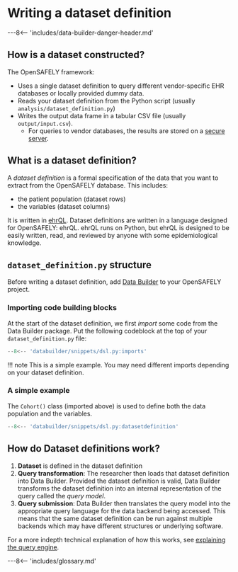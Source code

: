 # Writing a dataset definition

---8<-- 'includes/data-builder-danger-header.md'

## How is a dataset constructed?
The OpenSAFELY framework:

* Uses a single dataset definition to query different vendor-specific EHR databases or locally provided dummy data.
* Reads your dataset definition from the Python script (usually `analysis/dataset_definition.py`)
* Writes the output data frame in a tabular CSV file (usually `output/input.csv`).
    * For queries to vendor databases, the results are stored on a [secure server](releasing-files.md).


## What is a dataset definition?

A _dataset definition_ is a formal specification of the data that you want to extract from the OpenSAFELY database. This includes:

* the patient population (dataset rows)
* the variables (dataset columns)

It is written in [ehrQL](ehrql-intro.md). Dataset definitions are written in a language designed for OpenSAFELY:
ehrQL. ehrQL runs on Python, but ehrQL is designed to be easily written,
read, and reviewed by anyone with some epidemiological knowledge.

## `dataset_definition.py` structure

Before writing a dataset definition, add [Data
Builder](data-builder-intro.md#adding-data-builder-to-a-project) to your
OpenSAFELY project.

### Importing code building blocks

At the start of the dataset definition, we first *import* some code from
the Data Builder package. Put the following codeblock at the top of your
`dataset_definition.py` file:

```python
--8<-- 'databuilder/snippets/dsl.py:imports'
```

!!! note
    This is a simple example. You may need different imports depending
    on your dataset definition.

### A simple example

The `Cohort()` class (imported above) is used to define both the data population and the variables.

```python
--8<-- 'databuilder/snippets/dsl.py:datasetdefinition'
```

## How do Dataset definitions work?
1. **Dataset** is defined in the dataset definition
2. **Query transformation**: The researcher then loads that dataset
   definition into Data Builder. Provided the dataset definition is valid, Data Builder transforms
   the dataset definition into an internal representation of the query called the *query model*.
3. **Query submission**: Data Builder then translates the query model
   into the appropriate query language for the data backend being
   accessed. This means that the same dataset definition can be run against
   multiple backends which may have different structures or underlying software. 

For a more indepth technical explanation of how this works, see [explaining the query engine](query-engine-explanation.md).

---8<-- 'includes/glossary.md'
